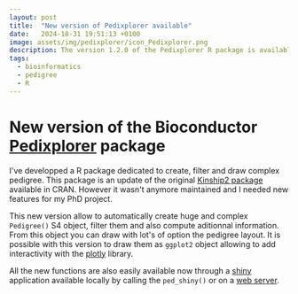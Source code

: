 ```yaml
---
layout: post
title:  "New version of Pedixplorer available"
date:   2024-10-31 19:51:13 +0100
image: assets/img/pedixplorer/icon_Pedixplorer.png
description: The version 1.2.0 of the Pedixplorer R package is available on Bioconductor v3.20
tags:
  - bioinformatics
  - pedigree
  - R
---
```


# New version of the Bioconductor [Pedixplorer](https://www.bioconductor.org/packages/release/bioc/html/Pedixplorer.html) package

I've developped a R package dedicated to create, filter and draw complex pedigree.
This package is an update of the original [Kinship2 package](https://github.com/mayoverse/kinship2)
available in CRAN.
However it wasn't anymore maintained and I needed new features for my PhD project.

This new version allow to automatically create huge and complex `Pedigree()` S4 object,
filter them and also compute aditionnal information. From this object you can draw with
lot's of option the pedigree layout. It is possible with this version to draw them as
`ggplot2` object allowing to add interactivity with the [plotly](https://plotly.com/) library.

All the new functions are also easily available now through a [shiny](https://shiny.posit.co/) application
available locally by calling the `ped_shiny()` or on a [web server](https://pedixplorer.univ-rennes.fr/).